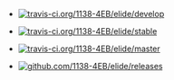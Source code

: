 - [![travis-ci.org/1138-4EB/elide/develop](https://img.shields.io/travis/1138-4EB/elide/develop.svg?style=flat-square)](https://travis-ci.org/1138-4EB/elide/develop)

- [![travis-ci.org/1138-4EB/elide/stable](https://img.shields.io/travis/1138-4EB/elide/stable.svg?style=flat-square)](https://travis-ci.org/1138-4EB/elide/stable)

- [![travis-ci.org/1138-4EB/elide/master](https://img.shields.io/travis/1138-4EB/elide/master.svg?style=flat-square)](https://travis-ci.org/1138-4EB/elide/master)

- [![github.com/1138-4EB/elide/releases](https://img.shields.io/github/commits-since/1138-4EB/elide/latest.svg?style=flat-square)](https://github.com/1138-4EB/elide/releases) 	